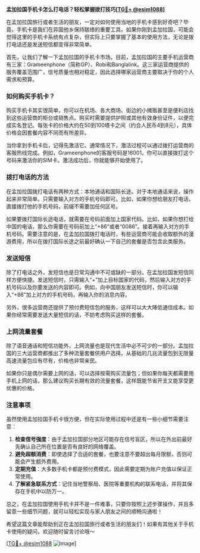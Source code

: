 **孟加拉国手机卡怎么打电话？轻松掌握拨打技巧[[TG💪+ @esim1088](https://t.me/s/esim1088)]**

在孟加拉国旅行或者生活的朋友，一定对如何使用当地的手机卡感到好奇吧？毕竟，手机卡是我们在异国他乡保持联络的重要工具。如果你刚到孟加拉国，可能会觉得这里的手机卡系统有点复杂，但实际上只要掌握了基本的使用方法，无论是拨打电话还是发送短信都变得非常简单。

首先，让我们了解一下孟加拉国的手机卡市场。目前，孟加拉国的主要手机运营商有三家：Grameenphone（简称GP）、Robi和Banglalink。这三家运营商提供的服务覆盖范围广，信号质量也相对稳定，因此选择哪家运营商主要取决于你的个人需求和预算。

### **如何购买手机卡？**

购买手机卡其实很简单，你可以在机场、各大商场、街边的小摊贩甚至是便利店找到这些运营商的柜台或销售点。购买时需要提供护照或其他有效身份证件，以便完成实名登记。每张卡的价格大约在50到100塔卡之间（约合人民币4到8元），具体价格会因套餐内容不同而有所差异。

当你拿到手机卡后，记得先激活它。通常情况下，激活过程可以通过拨打运营商的客服热线完成。例如，Grameenphone的客服号码是16001，你可以直接拨打这个号码来激活你的SIM卡。激活成功后，你就能够开始使用了。

### **拨打电话的方法**

在孟加拉国拨打电话有两种方式：本地通话和国际长途。对于本地通话来说，操作起来非常简单。只需要输入对方的手机号码即可。比如，如果你想给朋友打电话，直接拨打他的手机号码，前缀不需要加任何区号。

如果要拨打国际长途电话，就需要在号码前面加上国家代码。比如，如果你想打给中国的电话，那么你需要在号码前加上“+86”或者“0086”。接着再输入对方的手机号码。需要注意的是，在孟加拉国拨打电话时，有些运营商可能会收取额外的漫游费用，所以在拨打国际长途之前最好确认一下自己的套餐是否包含此类服务。

### **发送短信**

除了打电话之外，发短信也是日常沟通中不可或缺的一部分。在孟加拉国发短信同样方便快捷。发送短信时，只需输入“+”加上目标国家的代码，然后输入对方的手机号码以及你要发送的内容即可。例如，向中国朋友发送短信时，你可以输入“+86”加上对方的手机号码，再输入你的消息内容。

另外，很多运营商还提供了预付费短信包的服务，这样可以大大降低通信成本。如果你经常需要发送大量短信的话，不妨考虑购买这样的套餐。

### **上网流量套餐**

除了语音通话和短信功能外，上网流量也是现代生活中必不可少的一部分。孟加拉国的三大运营商都推出了多种流量套餐供用户选择。从基础的几兆流量包到无限量高速流量包应有尽有，价格也非常亲民。

如果你只是偶尔需要上网的话，可以选择按需购买流量包；但如果你每天都需要用手机上网的话，那么建议购买长期有效的流量套餐，这样既能节省开支又能享受更优惠的价格。

### **注意事项**

虽然使用孟加拉国手机卡很方便，但在实际使用过程中还是有一些小细节需要注意：

1. **检查信号强度**：由于孟加拉国部分地区可能存在信号盲区，所以在外出前最好先确认自己所在位置是否有良好的网络覆盖。
2. **避免超额消费**：即使选择了合适的套餐，也要注意不要超出每月限额，否则可能会产生额外费用。
3. **定期充值**：大多数手机卡都是预付费模式，因此需要定期为账户充值以保证正常使用。
4. **了解紧急联系方式**：记住当地警察局、医院等重要机构的联系电话，并将其保存在手机中以防万一。

总之，在孟加拉国使用手机卡并不是一件难事，只要你按照上述步骤操作，并且多留意一些细节问题，就可以轻松实现与家人朋友之间的顺畅沟通啦！

希望这篇文章能帮助到正在孟加拉国旅行或者生活的朋友们！如果有其他关于手机卡使用的疑问，欢迎随时留言讨论哦～ 

[[TG💪+ @esim1088](https://t.me/s/esim1088) ![Image](https://i.postimg.cc/4NQfJmqS/Snipaste-2025-05-13-00-14-12.png)]